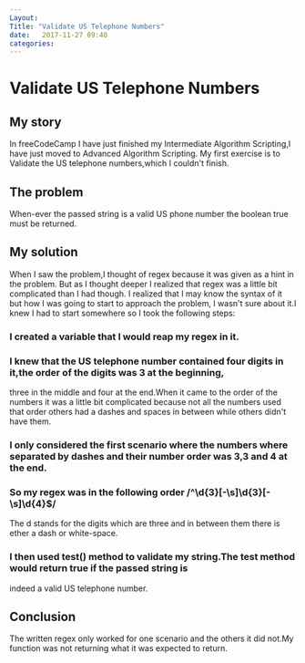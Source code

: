 ```yaml
---
Layout: 
Title: "Validate US Telephone Numbers"
date:   2017-11-27 09:40
categories: 
---
```

# Validate US Telephone Numbers
## My story
In freeCodeCamp I have just finished my Intermediate Algorithm Scripting,I have just moved to Advanced Algorithm Scripting.
My first exercise is to Validate the US telephone numbers,which I couldn't finish.

## The problem
When-ever the passed string is a valid US phone number the boolean true must be returned.
## My solution
When I saw the problem,I thought of regex because it was given as a hint in the problem.
But as I thought deeper I realized that regex was a little bit complicated than I had though.
I realized that I may know the syntax of it but how I was going to start to approach the problem,
I wasn't sure about it.I knew I had to start somewhere so I took the following steps:
### I created a variable that I would reap my regex in it.
### I knew that the US telephone number contained four digits in it,the order of the digits was 3 at the beginning,
three in the middle and four at the end.When it came to the order of the numbers it was a little bit complicated
because not all the numbers used that order others had a dashes and spaces in between while others didn't have them.
### I only considered the first scenario where the numbers where separated by dashes and their number order was 3,3 and 4 at the end.
### So my regex was in the following order /^\d{3}[-\s]\d{3}[-\s]\d{4}$/ 
The d stands for the digits which are three and in between them there is ether a dash or white-space.
### I then used test() method to validate my string.The test method would return true if the passed string is 
indeed a valid US telephone number.
## Conclusion
The written regex only worked for one scenario and the others it did not.My function was not returning what it was expected to return.


